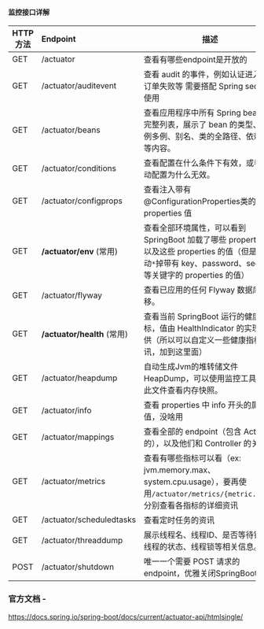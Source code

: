 #### 监控接口详解

| HTTP方法 | Endpoint | 描述 |
| --- | :-- | --- |
| GET | /actuator | 查看有哪些endpoint是开放的 |
| GET | /actuator/auditevent | 查看 audit 的事件，例如认证进入，订单失败等 需要搭配 Spring security 使用 |
| GET | /actuator/beans | 查看应用程序中所有 Spring bean 的完整列表，展示了 bean 的类型、单例多例、别名、类的全路径、依赖Jar等内容。 |
| GET | /actuator/conditions | 查看配置在什么条件下有效，或者自动配置为什么无效。 |
| GET | /actuator/configprops | 查看注入带有 @ConfigurationProperties类的 properties 值 |
| GET | **/actuator/env** (常用) | 查看全部环境属性，可以看到 SpringBoot 加载了哪些 properties，以及这些 properties 的值（但是会自动`*`掉带有 key、password、secret 等关键字的 properties 的值） |
| GET | /actuator/flyway | 查看已应用的任何 Flyway 数据库迁移。                         |
| GET | **/actuator/health** (常用) | 查看当前 SpringBoot 运行的健康指标，值由 HealthIndicator 的实现类提供（所以可以自定义一些健康指标资讯，加到这里面） |
| GET | /actuator/heapdump | 自动生成Jvm的堆转储文件HeapDump，可以使用监控工具打开此文件查看内存快照。 |
| GET | /actuator/info | 查看 properties 中 info 开头的属性的值，没啥用 |
| GET | /actuator/mappings | 查看全部的 endpoint（包含 Actuator 的），以及他们和 Controller 的关系 |
| GET | /actuator/metrics | 查看有哪些指标可以看（ex: jvm.memory.max、system.cpu.usage），要再使用`/actuator/metrics/{metric.name}`分别查看各指标的详细资讯 |
| GET | /actuator/scheduledtasks | 查看定时任务的资讯 |
| GET | /actuator/threaddump | 展示线程名、线程ID、是否等待锁、线程的状态、线程锁等相关信息。 |
| POST | /actuator/shutdown | 唯一一个需要 POST 请求的 endpoint，优雅关闭SpringBoot |


### 官方文档 -
https://docs.spring.io/spring-boot/docs/current/actuator-api/htmlsingle/